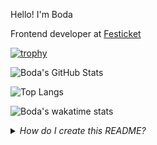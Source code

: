 Hello! I'm Boda

Frontend developer at [Festicket](https://www.festicket.com/)

[![trophy](https://github-profile-trophy.vercel.app/?username=bodazhao&theme=onedark)](https://github.com/ryo-ma/github-profile-trophy)

![Boda's GitHub Stats](https://github-readme-stats.vercel.app/api?username=bodazhao&show_icons=true&theme=graywhite)

![Top Langs](https://github-readme-stats.vercel.app/api/top-langs/?username=bodazhao&layout=compact)

![Boda's wakatime stats](https://github-readme-stats.vercel.app/api/wakatime?username=breakfast)

<details>
<summary><em>How do I create this README?</em></summary>
Try creating a repo and name it with your username 😉
</details>
